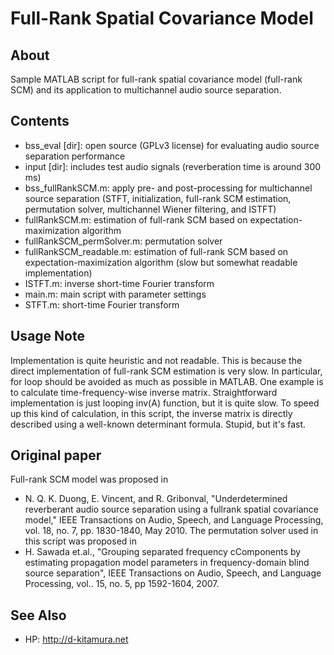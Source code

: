 # Full-Rank Spatial Covariance Model

## About
Sample MATLAB script for full-rank spatial covariance model (full-rank SCM) and its application to multichannel audio source separation.

## Contents
- bss_eval [dir]:           open source (GPLv3 license) for evaluating audio source separation performance
- input [dir]:              includes test audio signals (reverberation time is around 300 ms)
- bss_fullRankSCM.m:        apply pre- and post-processing for multichannel source separation (STFT, initialization, full-rank SCM estimation, permutation solver, multichannel Wiener filtering, and ISTFT)
- fullRankSCM.m:            estimation of full-rank SCM based on expectation-maximization algorithm
- fullRankSCM_permSolver.m: permutation solver
- fullRankSCM_readable.m:   estimation of full-rank SCM based on expectation-maximization algorithm (slow but somewhat readable implementation)
- ISTFT.m:			        inverse short-time Fourier transform
- main.m:			        main script with parameter settings
- STFT.m:       			short-time Fourier transform

## Usage Note
Implementation is quite heuristic and not readable. This is because the direct implementation of full-rank SCM estimation is very slow. In particular, for loop should be avoided as much as possible in MATLAB. One example is to calculate time-frequency-wise inverse matrix. Straightforward implementation is just looping inv(A) function, but it is quite slow. To speed up this kind of calculation, in this script, the inverse matrix is directly described using a well-known determinant formula. Stupid, but it's fast.

## Original paper
Full-rank SCM model was proposed in 
* N. Q. K. Duong, E. Vincent, and R. Gribonval, "Underdetermined reverberant audio source separation using a fullrank spatial covariance model," IEEE Transactions on Audio, Speech, and Language Processing, vol. 18, no. 7, pp. 1830-1840, May 2010.
The permutation solver used in this script was proposed in
* H. Sawada et.al., "Grouping separated frequency cComponents by estimating propagation model parameters in frequency-domain blind source separation", IEEE Transactions on Audio, Speech, and Language Processing, vol.. 15, no. 5, pp 1592-1604, 2007.

## See Also
* HP: http://d-kitamura.net